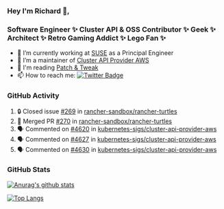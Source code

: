 ### Hey I'm Richard 👋, 

<h3 align="left">Software Engineer ✨ Cluster API & OSS Contributor ✨ Geek ✨ Architect ✨ Retro Gaming Addict ✨ Lego Fan ✨</h3>

- 🔭 I’m currently working at [SUSE](https://www.suse.com/) as a Principal Engineer
- 👯 I’m a maintainer of [Cluster API Provider AWS](https://github.com/kubernetes-sigs/cluster-api-provider-aws)
- 💬 I'm reading [Patch & Tweak](https://bjooks.com/products/patch-tweak-exploring-modular-synthesis)
- 📫 How to reach me: [![Twitter Badge](https://img.shields.io/badge/-@fruit_case-00acee?style=flat&logo=Twitter&logoColor=white)](https://twitter.com/intent/follow?screen_name=fruit_case "Follow on Twitter")

### GitHub Activity 

<!--START_SECTION:activity-->
1. 🔒 Closed issue [#269](https://github.com/rancher-sandbox/rancher-turtles/issues/269) in [rancher-sandbox/rancher-turtles](https://github.com/rancher-sandbox/rancher-turtles)
2. 🎉 Merged PR [#270](https://github.com/rancher-sandbox/rancher-turtles/pull/270) in [rancher-sandbox/rancher-turtles](https://github.com/rancher-sandbox/rancher-turtles)
3. 🗣 Commented on [#4620](https://github.com/kubernetes-sigs/cluster-api-provider-aws/pull/4620#issuecomment-1818499058) in [kubernetes-sigs/cluster-api-provider-aws](https://github.com/kubernetes-sigs/cluster-api-provider-aws)
4. 🗣 Commented on [#4627](https://github.com/kubernetes-sigs/cluster-api-provider-aws/pull/4627#issuecomment-1818496862) in [kubernetes-sigs/cluster-api-provider-aws](https://github.com/kubernetes-sigs/cluster-api-provider-aws)
5. 🗣 Commented on [#4630](https://github.com/kubernetes-sigs/cluster-api-provider-aws/pull/4630#issuecomment-1818487868) in [kubernetes-sigs/cluster-api-provider-aws](https://github.com/kubernetes-sigs/cluster-api-provider-aws)
<!--END_SECTION:activity-->

### GitHub Stats

[![Anurag's github stats](https://github-readme-stats.vercel.app/api?username=richardcase&count_private=true&show_icons=true)](https://github.com/anuraghazra/github-readme-stats)

[![Top Langs](https://github-readme-stats.vercel.app/api/top-langs/?username=richardcase&hide=html&layout=compact)](https://github.com/anuraghazra/github-readme-stats)
